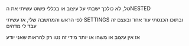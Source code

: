 טל, לא כולכך ישבתי על עיצוב או בכללי
פשוט עשיתי את הNESTED

לפי הראש והמחשבה שלי, אז עשיתי SETTINGS ובתוכו הכנסתי עוד אחד
ובעצם זה עבד לי מדהים 

אז אין עיצוב או משהו או יותר מידי
 זה נטו רק להראות שאני יודע